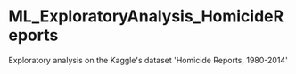# ML_ExploratoryAnalysis_HomicideReports
Exploratory analysis on the Kaggle's dataset 'Homicide Reports, 1980-2014'
